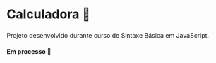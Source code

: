 # Calculadora 🧮

###

Projeto desenvolvido durante curso de Sintaxe Básica em JavaScript.

#### Em processo 🔄
